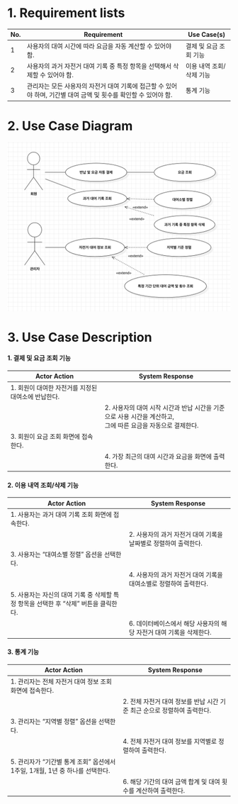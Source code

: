 # 1. Requirement lists
| No. | Requirement                                                                                   | Use Case(s)             |
|-----|-----------------------------------------------------------------------------------------------|--------------------------|
| 1   | 사용자의 대여 시간에 따라 요금을 자동 계산할 수 있어야 함.                                     | 결제 및 요금 조회 기능   |
| 2   | 사용자의 과거 자전거 대여 기록 중 특정 항목을 선택해서 삭제할 수 있어야 함.                     | 이용 내역 조회/삭제 기능 |
| 3   | 관리자는 모든 사용자의 자전거 대여 기록에 접근할 수 있어야 하며, 기간별 대여 금액 및 횟수를 확인할 수 있어야 함. | 통계 기능                |

# 2. Use Case Diagram
![다이어그램](./padoz3/func_10-13.png)

# 3. Use Case Description
#### 1. 결제 및 요금 조회 기능

| Actor Action                                              | System Response                                                                 |
|-----------------------------------------------------------|----------------------------------------------------------------------------------|
| 1. 회원이 대여한 자전거를 지정된 대여소에 반납한다.          |                                                                                  |
|                                                           | 2. 사용자의 대여 시작 시간과 반납 시간을 기준으로 사용 시간을 계산하고, <br> 그에 따른 요금을 자동으로 결제한다. |
| 3. 회원이 요금 조회 화면에 접속한다.                        |                                                                                  |
|                                                           | 4. 가장 최근의 대여 시간과 요금을 화면에 출력한다.                               |

#### 2. 이용 내역 조회/삭제 기능

| Actor Action                                                                | System Response                                                                    |
|-----------------------------------------------------------------------------|-------------------------------------------------------------------------------------|
| 1. 사용자는 과거 대여 기록 조회 화면에 접속한다.                              |                                                                                     |
|                                                                             | 2. 사용자의 과거 자전거 대여 기록을 날짜별로 정렬하여 출력한다.                      |
| 3. 사용자는 “대여소별 정렬” 옵션을 선택한다.                                  |                                                                                     |
|                                                                             | 4. 사용자의 과거 자전거 대여 기록을 대여소별로 정렬하여 출력한다.                    |
| 5. 사용자는 자신의 대여 기록 중 삭제할 특정 항목을 선택한 후 “삭제” 버튼을 클릭한다. |                                                                                     |
|                                                                             | 6. 데이터베이스에서 해당 사용자의 해당 자전거 대여 기록을 삭제한다.                  |

#### 3. 통계 기능

| Actor Action                                                               | System Response                                                                    |
|----------------------------------------------------------------------------|-------------------------------------------------------------------------------------|
| 1. 관리자는 전체 자전거 대여 정보 조회 화면에 접속한다.                     |                                                                                     |
|                                                                            | 2. 전체 자전거 대여 정보를 반납 시간 기준 최근 순으로 정렬하여 출력한다.              |
| 3. 관리자는 “지역별 정렬” 옵션을 선택한다.                                 |                                                                                     |
|                                                                            | 4. 전체 자전거 대여 정보를 지역별로 정렬하여 출력한다.                              |
| 5. 관리자가 “기간별 통계 조회” 옵션에서 1주일, 1개월, 1년 중 하나를 선택한다. |                                                                                     |
|                                                                            | 6. 해당 기간의 대여 금액 합계 및 대여 횟수를 계산하여 출력한다.                      |
